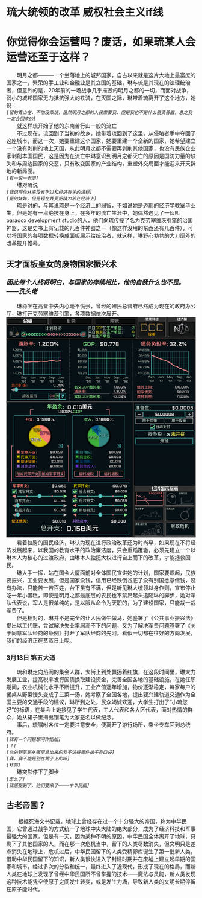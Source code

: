 # 琉大统领的改革 威权社会主义if线  
# 你觉得你会运营吗？废话，如果琉某人会运营还至于这样？  
&emsp;&emsp;明月之都———一个坐落地上的城邦国家，自古以来就是这片大地上最富庶的国家之一，繁荣的手工业和金融业是其立国的基础，琳与琉是其现在的法理统治者，但意外的是，20年前的一场战争几乎摧毁的明月之都的一切，而面对战争，弱小的城邦国家无力抵抗强大的铁骑，在灭国之际，琳带着琉离开了这个地方，她说：    
*```[留的青山在，不怕没柴烧，虽然明月之都的人民需要我，但是我也不是什么骁勇善战，总之我一定会回来的]```*  
&emsp;&emsp;就这样琉开始了他的东南苦行山一般的流亡  
&emsp;&emsp;不过现在，琉回到了当初的故乡，她带着琉回到了这里，从侵略者手中夺回了这座城市，而这一次，她要重建这个国家，她要重建一个全新的国家，她希望建立一个没有剥削的地上天国，从此明月之都不需要再剥削其他国家，也没有民族企业家剥削本国国民，这是因为在流亡中琳意识到明月之都灭亡的原因是国防力量的缺失和与周边国家的交恶，只有改变国家的产业结构，重塑外交局面才能迎来开天辟地的新局面。    
*```[有一说一老姐]```*  
&emsp;&emsp;琳对琉说  
*```[我记得你从来没有学过和经济有关的课程]```*  
*```[是的妹妹，但是现在我要把精力放在经济上]```*  
&emsp;&emsp;琉是对的，与其说琉是一个经济上的弱智，不如说她是迈耶的经济学教室毕业生，但是她有一点绝技在身上，在多年的流亡生涯中，她偶然遇见了一伙叫paradox development studio的人，他们向琉传授了名为克劳塞维茨引擎的治国神器，这是史书上有记载的几百件神器之一（像这样没用的东西还有几百件），可以将国家的各项数据转换成面板展示给统治者，就这样，琳野心勃勃的大刀阔斧的改革拉开帷幕。  
## 天才面板皇女的废物国家振兴术  
### *因此每个人终将明白，与国家的存续相比，他的自我什么也不是。——洗头佬*  

&emsp;&emsp;琳稳坐在高堂中央内心毫不慌张，曾经的殖民总督府已然成为现在的政府办公厅，琳打开克劳塞维茨引擎，各项数据依次展开。    
![如果你能看到这个说明,那就是图片根本加载不出来](https://github.com/TKPniaDevelopmentDepartment/TKPnia-Shit-Production-Department/blob/main/images/番外篇1-ecostep1.png)
&emsp;&emsp;看着拉胯的国民经济，琳认为现在进行政治改革还为时尚早，如果现在不将经济发展起来，以我国的教育水平的政治廉洁度，只会重蹈覆辙，必须先建立一个以琳本人为核心的过渡政府，由琳本人独揽大权进行自上而下的改革，才能拯救国民。    
&emsp;&emsp;琳大手一挥，站在国会大厦面前对全体国民宣讲她的计划，国家要崛起，民族要振兴，工业要发展，但是国家没钱，信用已经跌倒谷底了没有别国愿意借钱，没有办法，只能苦一苦百姓，台下虽有不满，但是听见琳大统领以身作则，宣布停止吃一年小蛋糕，即使是明月之都最底层的农民也不禁昂起头追随琳的脚步，她对军队代表说，军人是很单纯的，是以服从命令为天职的，为了建设国家，只能裁一裁军费了。    
&emsp;&emsp;但是相对的，琳并不是完全的让人民做牛做马，她签署了《公共事业振兴法》提出以工代赈，尝试解决失业率居高不下的问题，又为了解决军费问题签署了《关于同意军队经商的条例》打开了军队经商的先河。看似一切都在往好的方向发展，我们的经济正在蒸蒸日上呢。    
### 3月13日 第五大道  
&emsp;&emsp;琉和琳走向热闹的集会人群，大街上到处飘扬着红旗，在这段时间里，琳大力发展工业，提高税率发行国债换取建设资金，完善全国各地的基础设施，在她任职期间，农业机械化水平不断提升，工业产值逐年增加，物价逐渐稳定，每家每户的餐桌从野菜馒头变成了三菜一汤，她考察了全国各地，提出要兴建轨道交通作为全国主要的交通手段的建议，琳所到之处，民众竭诚欢迎，大学生打出了“小琉您好”的标语，在集会上她接见了学生代表，工人代表和各大区代表，面对热情的群众，她从裙子里掏出钢笔为大家签名以做纪念。    
&emsp;&emsp;事后，琉嘱咐各位一定要注意安全，便离开了游行场所，乘坐专车回到总统府。      
*```[我有一个问题想问你姐姐]```*    
*```[？]```*    
*```[你的钢笔是从哪里拿出来的我不记得那件裙子有口袋]```*    
*```[我，我不能是别在裙子上的吗]```*    
*```[坏笑]```*      
&emsp;&emsp;琳突然停下了脚步      
*```[怎么了]```*    
*```[我感受到了，他们要来了————中华民国]```*    
## 古老帝国？  
&emsp;&emsp; 根据死海文书记载，地球上曾经存在过一个十分强大的帝国，称为中华民国，它曾通过战争的方式统一了地球中央大陆的绝大部分，成为了经济科技和军事最强大的国家，但是有一天，因为某种不明的原因，中华民国全体离开了地球，只剩下了其他国家的人，而在那一次危机当中，留下的人类尽数消失，但文明只是差点消失在地球上，危机过后，中华民国留下的人类受精卵库诞生了第一批新人类，借助中华民国留下的知识，新人类很快进入了封建时期并在废墟上建立起早期的国家和城市，经过多次的分裂和统一，最终进入了近现代，形成了现在的格局，而新人类在地球上发现了曾经中华民国所不曾掌握的技术——魔法与灵能，新人类发现这种技术能凭空使原子之间发生转变，或是发生力场，导致新人类的文明长期停留在原子能时代。  

